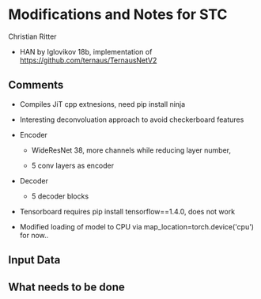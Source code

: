 # Modifications and Notes for STC

Christian Ritter

* HAN by Iglovikov 18b, implementation of https://github.com/ternaus/TernausNetV2

## Comments

* Compiles JiT cpp extnesions, need pip install ninja
* Interesting deconvoluation approach to avoid checkerboard features 
* Encoder
    * WideResNet 38, more channels while reducing layer number, 
    
    * 5 conv layers as encoder 
* Decoder
    * 5 decoder blocks 

* Tensorboard requires pip install tensorflow==1.4.0, does not work
* Modified loading of model to CPU via map_location=torch.device('cpu') for now..


## Input Data


## What needs to be done
